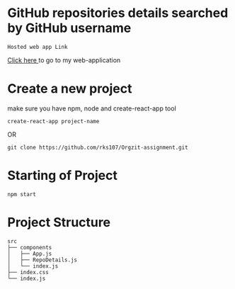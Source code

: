 # GitHub repositories details searched by GitHub username
```
Hosted web app Link
```
<p><a href="https://rohit-orgzit-assignment.netlify.app/"> Click here  </a> to go to my web-application</p>


# Create a new project

make sure you have npm, node and create-react-app tool

```
create-react-app project-name
```

OR

```
git clone https://github.com/rks107/Orgzit-assignment.git
```

# Starting of Project

```
npm start
```

# Project Structure

```
src
├── components
│   ├── App.js
│   ├── RepoDetails.js
│   └── index.js
├── index.css
└── index.js
```
